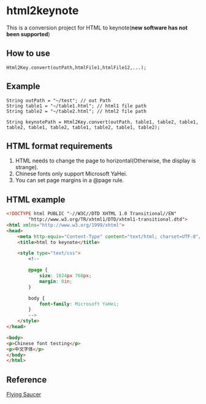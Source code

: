 # html2keynote
This is a conversion project for HTML to keynote(**new software has not been supported**)

## How to use
```
Html2Key.convert(outPath,htmlFile1,htmlFile12,...);
```
## Example
```
String outPath = "~/test"; // out Path
String table1 = "~/table1.html"; // html1 file path
String table2 = "~/table2.html"; // html2 file path

String keynotePath = Html2Key.convert(outPath, table1, table2, table1, table2, table1, table2, table1, table2, table1, table2);
```

## HTML format requirements

1. HTML needs to change the page to horizontal(Otherwise, the display is strange).
2. Chinese fonts only support Microsoft YaHei.
3. You can set page margins in a @page rule.

## HTML example
```html
<!DOCTYPE html PUBLIC "-//W3C//DTD XHTML 1.0 Transitional//EN"
        "http://www.w3.org/TR/xhtml1/DTD/xhtml1-transitional.dtd">
<html xmlns="http://www.w3.org/1999/xhtml">
<head>
    <meta http-equiv="Content-Type" content="text/html; charset=UTF-8"/>
    <title>html to keynote</title>

    <style type="text/css">
        <!--

        @page {
            size: 1024px 768px;
            margin: 0in;
        }

        body {
            font-family: Microsoft YaHei;
        }
        -->
    </style>
</head>

<body>
<p>Chinese font testing</p>
<p>中文字体</p>
</body>
</html>

```

## Reference
[Flying Saucer](https://flyingsaucerproject.github.io/flyingsaucer/r8/guide/users-guide-R8.html)
